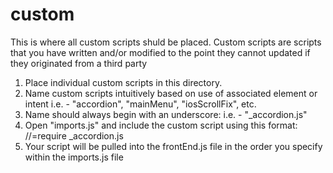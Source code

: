 # custom

This is where all custom scripts shuld be placed. Custom scripts are scripts that you have written and/or modified to the point they cannot updated if they originated from a third party

1. Place individual custom scripts in this directory.
2. Name custom scripts intuitively based on use of associated element or intent
i.e. - "accordion", "mainMenu", "iosScrollFix", etc.
3. Name should always begin with an underscore:
i.e. - "_accordion.js"
4. Open "imports.js" and include the custom script using this format:
//=require _accordion.js 
5. Your script will be pulled into the frontEnd.js file in the order you specify within the imports.js file
